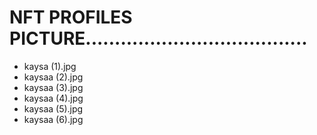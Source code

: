 # NFT PROFILES PICTURE......................................
- kaysa (1).jpg
- kaysaa (2).jpg
- kaysaa (3).jpg
- kaysaa (4).jpg
- kaysaa (5).jpg
- kaysaa (6).jpg
